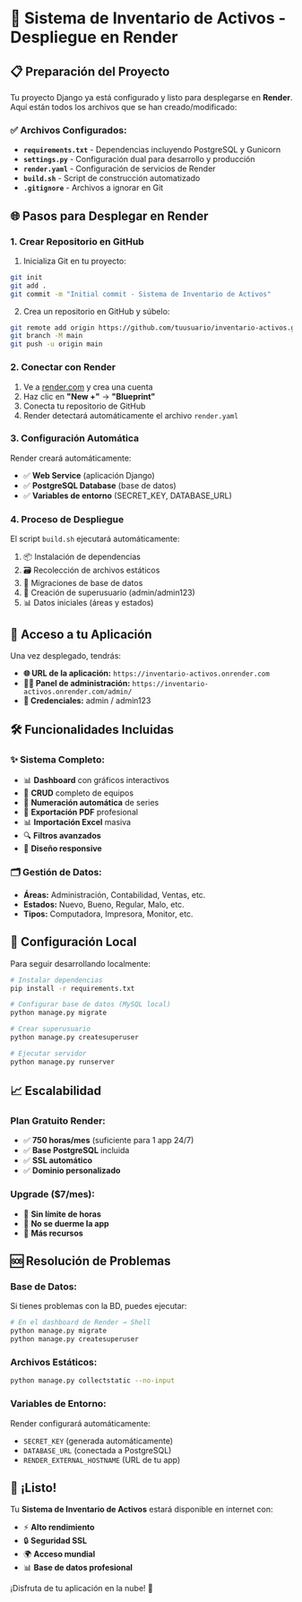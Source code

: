 # 🚀 Sistema de Inventario de Activos - Despliegue en Render

## 📋 Preparación del Proyecto

Tu proyecto Django ya está configurado y listo para desplegarse en **Render**. Aquí están todos los archivos que se han creado/modificado:

### ✅ Archivos Configurados:

- **`requirements.txt`** - Dependencias incluyendo PostgreSQL y Gunicorn
- **`settings.py`** - Configuración dual para desarrollo y producción
- **`render.yaml`** - Configuración de servicios de Render
- **`build.sh`** - Script de construcción automatizado
- **`.gitignore`** - Archivos a ignorar en Git

## 🌐 Pasos para Desplegar en Render

### 1. **Crear Repositorio en GitHub**

1. Inicializa Git en tu proyecto:
```bash
git init
git add .
git commit -m "Initial commit - Sistema de Inventario de Activos"
```

2. Crea un repositorio en GitHub y súbelo:
```bash
git remote add origin https://github.com/tuusuario/inventario-activos.git
git branch -M main
git push -u origin main
```

### 2. **Conectar con Render**

1. Ve a [render.com](https://render.com) y crea una cuenta
2. Haz clic en **"New +"** → **"Blueprint"**
3. Conecta tu repositorio de GitHub
4. Render detectará automáticamente el archivo `render.yaml`

### 3. **Configuración Automática**

Render creará automáticamente:
- ✅ **Web Service** (aplicación Django)
- ✅ **PostgreSQL Database** (base de datos)
- ✅ **Variables de entorno** (SECRET_KEY, DATABASE_URL)

### 4. **Proceso de Despliegue**

El script `build.sh` ejecutará automáticamente:
1. 📦 Instalación de dependencias
2. 🗃️ Recolección de archivos estáticos
3. 🔄 Migraciones de base de datos
4. 👤 Creación de superusuario (admin/admin123)
5. 📊 Datos iniciales (áreas y estados)

## 🔗 Acceso a tu Aplicación

Una vez desplegado, tendrás:

- **🌐 URL de la aplicación:** `https://inventario-activos.onrender.com`
- **👨‍💼 Panel de administración:** `https://inventario-activos.onrender.com/admin/`
- **🔑 Credenciales:** admin / admin123

## 🛠️ Funcionalidades Incluidas

### ✨ Sistema Completo:
- 📊 **Dashboard** con gráficos interactivos
- 📝 **CRUD** completo de equipos
- 🔢 **Numeración automática** de series
- 📄 **Exportación PDF** profesional
- 📊 **Importación Excel** masiva
- 🔍 **Filtros avanzados**
- 📱 **Diseño responsive**

### 🗂️ Gestión de Datos:
- **Áreas:** Administración, Contabilidad, Ventas, etc.
- **Estados:** Nuevo, Bueno, Regular, Malo, etc.
- **Tipos:** Computadora, Impresora, Monitor, etc.

## 🔧 Configuración Local

Para seguir desarrollando localmente:

```bash
# Instalar dependencias
pip install -r requirements.txt

# Configurar base de datos (MySQL local)
python manage.py migrate

# Crear superusuario
python manage.py createsuperuser

# Ejecutar servidor
python manage.py runserver
```

## 📈 Escalabilidad

### Plan Gratuito Render:
- ✅ **750 horas/mes** (suficiente para 1 app 24/7)
- ✅ **Base PostgreSQL** incluida
- ✅ **SSL automático**
- ✅ **Dominio personalizado**

### Upgrade ($7/mes):
- 🚀 **Sin límite de horas**
- 🚀 **No se duerme la app**
- 🚀 **Más recursos**

## 🆘 Resolución de Problemas

### Base de Datos:
Si tienes problemas con la BD, puedes ejecutar:
```bash
# En el dashboard de Render → Shell
python manage.py migrate
python manage.py createsuperuser
```

### Archivos Estáticos:
```bash
python manage.py collectstatic --no-input
```

### Variables de Entorno:
Render configurará automáticamente:
- `SECRET_KEY` (generada automáticamente)
- `DATABASE_URL` (conectada a PostgreSQL)
- `RENDER_EXTERNAL_HOSTNAME` (URL de tu app)

## 🎉 ¡Listo!

Tu **Sistema de Inventario de Activos** estará disponible en internet con:
- ⚡ **Alto rendimiento**
- 🔒 **Seguridad SSL**
- 🌍 **Acceso mundial**
- 📊 **Base de datos profesional**

¡Disfruta de tu aplicación en la nube! 🚀 